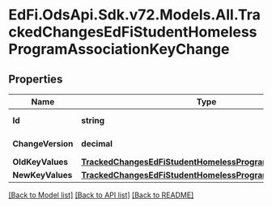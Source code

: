 # EdFi.OdsApi.Sdk.v72.Models.All.TrackedChangesEdFiStudentHomelessProgramAssociationKeyChange

## Properties

Name | Type | Description | Notes
------------ | ------------- | ------------- | -------------
**Id** | **string** | Resource identifier | [optional] 
**ChangeVersion** | **decimal** | Change version | [optional] 
**OldKeyValues** | [**TrackedChangesEdFiStudentHomelessProgramAssociationKey**](TrackedChangesEdFiStudentHomelessProgramAssociationKey.md) |  | [optional] 
**NewKeyValues** | [**TrackedChangesEdFiStudentHomelessProgramAssociationKey**](TrackedChangesEdFiStudentHomelessProgramAssociationKey.md) |  | [optional] 

[[Back to Model list]](../../README.md#documentation-for-models) [[Back to API list]](../../README.md#documentation-for-api-endpoints) [[Back to README]](../../README.md)

